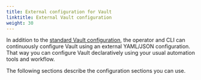 ```yaml
---
title: External configuration for Vault
linktitle: External Vault configuration
weight: 30
---
```


In addition to the [standard Vault configuration](https://www.vaultproject.io/docs/configuration/index.html), the operator and CLI can continuously configure Vault using an external YAML/JSON configuration. That way you can configure Vault declaratively using your usual automation tools and workflow.

The following sections describe the configuration sections you can use.
